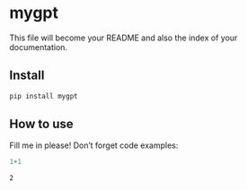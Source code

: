 mygpt
================

<!-- WARNING: THIS FILE WAS AUTOGENERATED! DO NOT EDIT! -->

This file will become your README and also the index of your
documentation.

## Install

``` sh
pip install mygpt
```

## How to use

Fill me in please! Don’t forget code examples:

``` python
1+1
```

    2
